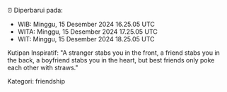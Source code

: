 ⏰ Diperbarui pada:
- WIB: Minggu, 15 Desember 2024 16.25.05 UTC
- WITA: Minggu, 15 Desember 2024 17.25.05 UTC
- WIT: Minggu, 15 Desember 2024 18.25.05 UTC

Kutipan Inspiratif:
"A stranger stabs you in the front, a friend stabs you in the back, a boyfriend stabs you in the heart, but best friends only poke each other with straws."


Kategori: friendship

